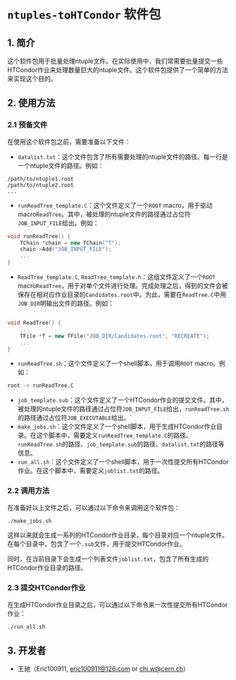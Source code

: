 # `ntuples-toHTCondor` 软件包

## 1. 简介
这个软件包用于批量处理ntuple文件。在实际使用中，我们常需要批量提交一些HTCondor作业来处理数量巨大的ntuple文件。这个软件包提供了一个简单的方法来实现这个目的。

## 2. 使用方法
### 2.1 预备文件
在使用这个软件包之前，需要准备以下文件：
- `datalist.txt`：这个文件包含了所有需要处理的ntuple文件的路径。每一行是一个ntuple文件的路径。例如：
```
/path/to/ntuple1.root
/path/to/ntuple2.root
...
```
- `runReadTree_template.C`：这个文件定义了一个`ROOT` macro，用于驱动macro`ReadTree`。其中，被处理的ntuple文件的路径通过占位符`JOB_INPUT_FILE`给出。例如：
```cpp
void runReadTree() {
    TChain *chain = new TChain("T");
    chain->Add("JOB_INPUT_FILE");
    ...
}
```
- `ReadTree_template.C`, `ReadTree_template.h`：这组文件定义了一个`ROOT` macro`ReadTree`，用于对单个文件进行处理。完成处理之后，得到的文件会被保存在相对应作业目录的`Candidates.root`中。为此，需要在`ReadTree.C`中用`JOB_DIR`明输出文件的路径。例如：
```cpp

void ReadTree() {
    ...
    TFile *f = new TFile("JOB_DIR/Candidates.root", "RECREATE");
    ...
}
```
- `runReadTree.sh`：这个文件定义了一个shell脚本，用于调用`ROOT` macro。例如：
```bash
root -x runReadTree.C
```
- `job_template.sub`：这个文件定义了一个HTCondor作业的提交文件。其中，被处理的ntuple文件的路径通过占位符`JOB_INPUT_FILE`给出，`runReadTree.sh`的路径通过占位符`JOB_EXECUTABLE`给出。`
- `make_jobs.sh`：这个文件定义了一个shell脚本，用于生成HTCondor作业目录。在这个脚本中，需要定义`runReadTree_template.C`的路径、`runReadTree.sh`的路径、`job_template.sub`的路径、`datalist.txt`的路径等信息。
- `run_all.sh`：这个文件定义了一个shell脚本，用于一次性提交所有HTCondor作业。在这个脚本中，需要定义`joblist.txt`的路径。

### 2.2 调用方法
在准备好以上文件之后，可以通过以下命令来调用这个软件包：
```bash
./make_jobs.sh
```
这样以来就会生成一系列的HTCondor作业目录，每个目录对应一个ntuple文件。在每个目录中，包含了一个`.sub`文件，用于提交HTCondor作业。

同时，在当前目录下会生成一个列表文件`joblist.txt`，包含了所有生成的HTCondor作业目录的路径。

### 2.3 提交HTCondor作业
在生成HTCondor作业目录之后，可以通过以下命令来一次性提交所有HTCondor作业：
```bash
./run_all.sh
```

## 3. 开发者
- 王驰（Eric100911, eric100911@126.com or chi.w@cern.ch）
